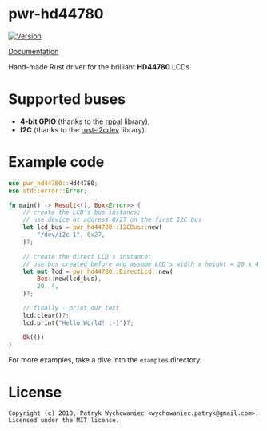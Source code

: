 pwr-hd44780
===========

[![Version](https://img.shields.io/crates/v/pwr-hd44780.svg)](https://crates.io/crates/pwr-hd44780)

[Documentation](https://docs.rs/pwr-hd44780)

Hand-made Rust driver for the brilliant **HD44780** LCDs.

# Supported buses

- **4-bit GPIO** (thanks to the [rppal](https://github.com/golemparts/rppal) library),
- **I2C** (thanks to the [rust-i2cdev](https://github.com/rust-embedded/rust-i2cdev) library).

# Example code

```rust
use pwr_hd44780::Hd44780;
use std::error::Error;

fn main() -> Result<(), Box<Error>> {
    // create the LCD's bus instance;
    // use device at address 0x27 on the first I2C bus
    let lcd_bus = pwr_hd44780::I2CBus::new(
        "/dev/i2c-1", 0x27,
    )?;

    // create the direct LCD's instance;
    // use bus created before and assume LCD's width x height = 20 x 4
    let mut lcd = pwr_hd44780::DirectLcd::new(
        Box::new(lcd_bus),
        20, 4,
    )?;

    // finally - print our text
    lcd.clear()?;
    lcd.print("Hello World! :-)")?;

    Ok(())
}
```

For more examples, take a dive into the `examples` directory.

# License

```
Copyright (c) 2018, Patryk Wychowaniec <wychowaniec.patryk@gmail.com>.
Licensed under the MIT license.
```